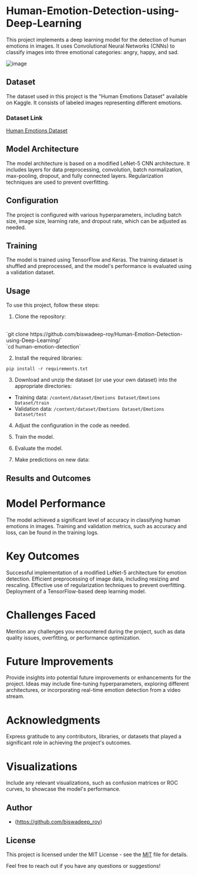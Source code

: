 # Human-Emotion-Detection-using-Deep-Learning
This project implements a deep learning model for the detection of human emotions in images. It uses Convolutional Neural Networks (CNNs) to classify images into three emotional categories: angry, happy, and sad.

![image](https://github.com/biswadeep-roy/Human-Emotion-Detection-using-Deep-Learning/assets/74821633/fbb5eabe-0dc9-46eb-92fb-b049ac031958)


## Dataset
The dataset used in this project is the "Human Emotions Dataset" available on Kaggle. It consists of labeled images representing different emotions.

### Dataset Link
[Human Emotions Dataset](https://www.kaggle.com/muhammadhananasghar/human-emotions-datasethes)

## Model Architecture
The model architecture is based on a modified LeNet-5 CNN architecture. It includes layers for data preprocessing, convolution, batch normalization, max-pooling, dropout, and fully connected layers. Regularization techniques are used to prevent overfitting.

## Configuration
The project is configured with various hyperparameters, including batch size, image size, learning rate, and dropout rate, which can be adjusted as needed.

## Training
The model is trained using TensorFlow and Keras. The training dataset is shuffled and preprocessed, and the model's performance is evaluated using a validation dataset.

## Usage
To use this project, follow these steps:

1. Clone the repository:
<br/>
`git clone https://github.com/biswadeep-roy/Human-Emotion-Detection-using-Deep-Learning/`
<br/>
`cd human-emotion-detection`
<br/>


2. Install the required libraries:

`pip install -r requirements.txt`


3. Download and unzip the dataset (or use your own dataset) into the appropriate directories:
- Training data: `/content/dataset/Emotions Dataset/Emotions Dataset/train`
- Validation data: `/content/dataset/Emotions Dataset/Emotions Dataset/test`

4. Adjust the configuration in the code as needed.

5. Train the model.


6. Evaluate the model.



7. Make predictions on new data:




## Results and Outcomes
# Model Performance
The model achieved a significant level of accuracy in classifying human emotions in images.
Training and validation metrics, such as accuracy and loss, can be found in the training logs.
# Key Outcomes
Successful implementation of a modified LeNet-5 architecture for emotion detection.
Efficient preprocessing of image data, including resizing and rescaling.
Effective use of regularization techniques to prevent overfitting.
Deployment of a TensorFlow-based deep learning model.
# Challenges Faced
Mention any challenges you encountered during the project, such as data quality issues, overfitting, or performance optimization.
# Future Improvements
Provide insights into potential future improvements or enhancements for the project.
Ideas may include fine-tuning hyperparameters, exploring different architectures, or incorporating real-time emotion detection from a video stream.
# Acknowledgments
Express gratitude to any contributors, libraries, or datasets that played a significant role in achieving the project's outcomes.
# Visualizations
Include any relevant visualizations, such as confusion matrices or ROC curves, to showcase the model's performance.

## Author
- (https://github.com/biswadeep_roy)

## License
This project is licensed under the MIT License - see the [MIT](LICENSE) file for details.

Feel free to reach out if you have any questions or suggestions!


